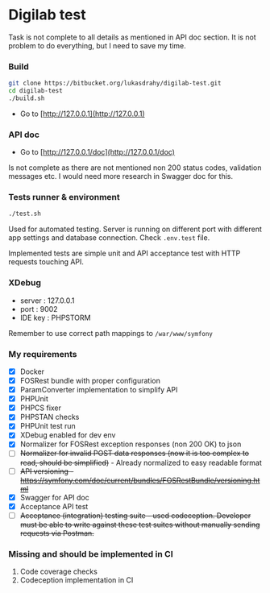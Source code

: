 # Digilab test

Task is not complete to all details as mentioned in API doc section. It is not problem to do everything, but I need to save my time.

### Build

```bash
git clone https://bitbucket.org/lukasdrahy/digilab-test.git
cd digilab-test
./build.sh
```

* Go to [http://127.0.0.1](http://127.0.0.1)

### API doc

* Go to [http://127.0.0.1/doc](http://127.0.0.1/doc)

Is not complete as there are not mentioned non 200 status codes, validation messages etc. I would need more research in Swagger doc for this.

### Tests runner & environment

```bash
./test.sh
```

Used for automated testing. Server is running on different port with different app settings and database connection.
Check `.env.test` file.

Implemented tests are simple unit and API acceptance test with HTTP requests touching API.

### XDebug

- server : 127.0.0.1
- port : 9002
- IDE key : PHPSTORM

Remember to use correct path mappings to `/war/www/symfony`

### My requirements

- [x] Docker
- [x] FOSRest bundle with proper configuration
- [x] ParamConverter implementation to simplify API
- [x] PHPUnit
- [x] PHPCS fixer
- [x] PHPSTAN checks
- [x] PHPUnit test  run
- [x] XDebug enabled for dev env
- [x] Normalizer for FOSRest exception responses (non 200 OK) to json
- [ ] ~~Normalizer for invalid POST data responses (now it is too complex to read, should be simplified)~~ - Already
  normalized to easy readable format
- [ ] ~~API versioning - https://symfony.com/doc/current/bundles/FOSRestBundle/versioning.html~~
- [x] Swagger for API doc
- [x] Acceptance API test
- [ ] ~~Acceptance (integration) testing suite - used codeception. Developer must be able to write against these test suites without manually sending requests via Postman.~~

### Missing and should be implemented in CI
1. Code coverage checks
2. Codeception implementation in CI
